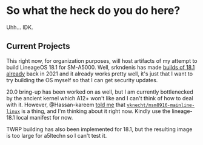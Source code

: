 # So what the heck do you do here?

Uhh... IDK.

## Current Projects

This right now, for organization purposes, will host artifacts of my attempt to build LineageOS 18.1 for SM-A5000.
Well, srkndenis has made [builds of 18.1 already](https://mega.nz/folder/7s0CnQpL#OpPDOEsGA5APizajXRZ32A/folder/bp0kxYCQ) back in 2021
and it already works pretty well, it's just that I want to try building the OS myself so that I can get security updates.

20.0 bring-up has been worked on as well, but I am currently bottlenecked by the ancient kernel which A12+ won't like
and I can't think of how to deal with it. However, @Hassan-kareem [told me](https://github.com/lwys-trash-oct23/local_manifests/issues/1)
that [`vknecht/msm8916-mainline-linux`](https://github.com/vknecht/msm8916-mainline-linux/tree/aosp/v6.6-msm8916) is a thing, and I'm
thinking about it right now.
Kindly use the lineage-18.1 local manifest for now.

TWRP building has also been implemented for 18.1, but the resulting image is too large for a5ltechn so I can't test it.
